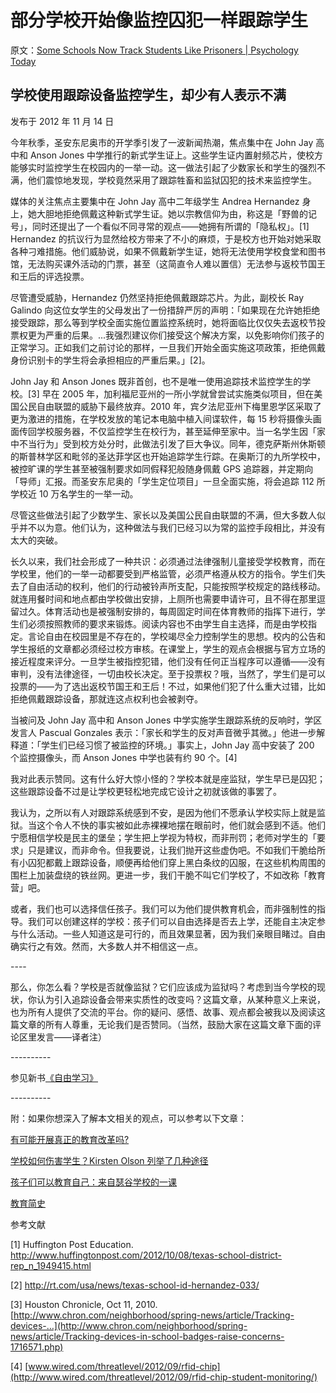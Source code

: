 # 部分学校开始像监控囚犯一样跟踪学生

原文：[Some Schools Now Track Students Like Prisoners | Psychology Today](https://www.psychologytoday.com/us/blog/freedom-learn/201211/some-schools-now-track-students-prisoners)

## 学校使用跟踪设备监控学生，却少有人表示不满

发布于 2012 年 11 月 14 日

今年秋季，圣安东尼奥市的开学季引发了一波新闻热潮，焦点集中在 John Jay 高中和 Anson Jones 中学推行的新式学生证上。这些学生证内置射频芯片，使校方能够实时监控学生在校园内的一举一动。这一做法引起了少数家长和学生的强烈不满，他们震惊地发现，学校竟然采用了跟踪牲畜和监狱囚犯的技术来监控学生。

媒体的关注焦点主要集中在 John Jay 高中二年级学生 Andrea Hernandez 身上，她大胆地拒绝佩戴这种新式学生证。她以宗教信仰为由，称这是「野兽的记号」，同时还提出了一个看似不同寻常的观点——她拥有所谓的「隐私权」。[1] Hernandez 的抗议行为显然给校方带来了不小的麻烦，于是校方也开始对她采取各种刁难措施。他们威胁说，如果不佩戴新学生证，她将无法使用学校食堂和图书馆，无法购买课外活动的门票，甚至（这简直令人难以置信）无法参与返校节国王和王后的评选投票。

尽管遭受威胁，Hernandez 仍然坚持拒绝佩戴跟踪芯片。为此，副校长 Ray Galindo 向这位女学生的父母发出了一份措辞严厉的声明：「如果现在允许她拒绝接受跟踪，那么等到学校全面实施位置监控系统时，她将面临比仅仅失去返校节投票权更为严重的后果。...我强烈建议你们接受这个解决方案，以免影响你们孩子的正常学习。正如我们之前讨论的那样，一旦我们开始全面实施这项政策，拒绝佩戴身份识别卡的学生将会承担相应的严重后果。」[2]。

John Jay 和 Anson Jones 既非首创，也不是唯一使用追踪技术监控学生的学校。[3] 早在 2005 年，加利福尼亚州的一所小学就曾尝试实施类似项目，但在美国公民自由联盟的威胁下最终放弃。2010 年，宾夕法尼亚州下梅里恩学区采取了更为激进的措施，在学校发放的笔记本电脑中植入间谍软件，每 15 秒将摄像头画面传回学校服务器，不仅监控学生在校行为，甚至延伸至家中。当一名学生因「家中不当行为」受到校方处分时，此做法引发了巨大争议。同年，德克萨斯州休斯顿的斯普林学区和毗邻的圣达菲学区也开始追踪学生行踪。在奥斯汀的九所学校中，被控旷课的学生甚至被强制要求如同假释犯般随身佩戴 GPS 追踪器，并定期向「导师」汇报。而圣安东尼奥的「学生定位项目」一旦全面实施，将会追踪 112 所学校近 10 万名学生的一举一动。

尽管这些做法引起了少数学生、家长以及美国公民自由联盟的不满，但大多数人似乎并不以为意。他们认为，这种做法与我们已经习以为常的监控手段相比，并没有太大的突破。

长久以来，我们社会形成了一种共识：必须通过法律强制儿童接受学校教育，而在学校里，他们的一举一动都要受到严格监管，必须严格遵从校方的指令。学生们失去了自由活动的权利，他们的行动被铃声所支配，只能按照学校规定的路线移动。就连用餐时间和地点都由学校做出安排，上厕所也需要申请许可，且不得在那里逗留过久。体育活动也是被强制安排的，每周固定时间在体育教师的指挥下进行，学生们必须按照教师的要求来锻炼。阅读内容也不由学生自主选择，而是由学校指定。言论自由在校园里是不存在的，学校竭尽全力控制学生的思想。校内的公告和学生报纸的文章都必须经过校方审核。在课堂上，学生的观点会根据与官方立场的接近程度来评分。一旦学生被指控犯错，他们没有任何正当程序可以遵循——没有审判，没有法律途径，一切由校长决定。至于投票权？哦，当然了，学生们是可以投票的——为了选出返校节国王和王后！不过，如果他们犯了什么重大过错，比如拒绝佩戴跟踪设备，那就连这点权利也会被剥夺。

当被问及 John Jay 高中和 Anson Jones 中学实施学生跟踪系统的反响时，学区发言人 Pascual Gonzales 表示：「家长和学生的反对声音微乎其微。」他进一步解释道：「学生们已经习惯了被监控的环境。」事实上，John Jay 高中安装了 200 个监控摄像头，而 Anson Jones 中学也装有约 90 个。[4]

我对此表示赞同。这有什么好大惊小怪的？学校本就是座监狱，学生早已是囚犯；这些跟踪设备不过是让学校更轻松地完成它设计之初就该做的事罢了。

我认为，之所以有人对跟踪系统感到不安，是因为他们不愿承认学校实际上就是监狱。当这个令人不快的事实被如此赤裸裸地摆在眼前时，他们就会感到不适。他们宁愿相信学校是民主的堡垒；学生把上学视为特权，而非刑罚；老师对学生的「要求」只是建议，而非命令。但我要说，让我们抛开这些虚伪吧。不如我们干脆给所有小囚犯都戴上跟踪设备，顺便再给他们穿上黑白条纹的囚服，在这些机构周围的围栏上加装盘绕的铁丝网。更进一步，我们干脆不叫它们学校了，不如改称「教育营」吧。

或者，我们也可以选择信任孩子。我们可以为他们提供教育机会，而非强制性的指导。我们可以创建这样的学校：孩子们可以自由选择是否去上学，还能自主决定参与什么活动。一些人知道这是可行的，而且效果显著，因为我们亲眼目睹过。自由确实行之有效。然而，大多数人并不相信这一点。

\----

那么，你怎么看？学校是否就像监狱？它们应该成为监狱吗？考虑到当今学校的现状，你认为引入追踪设备会带来实质性的改变吗？这篇文章，从某种意义上来说，也为所有人提供了交流的平台。你的疑问、感悟、故事、观点都会被我以及阅读这篇文章的所有人尊重，无论我们是否赞同。（当然，鼓励大家在这篇文章下面的评论区里发言——译者注）

\----------

参见新书[《自由学习》](http://www.freetolearnbook.com/)

\----------

附：如果你想深入了解本文相关的观点，可以参考以下文章：

[有可能开展真正的教育改革吗? ](https://www.psychologytoday.com/us/blog/freedom-learn/201108/is-real-educational-reform-possible-if-so-how)

[学校如何伤害学生？Kirsten Olson 列举了几种途径](https://www.psychologytoday.com/us/blog/freedom-learn/201106/how-does-school-wound-kirsten-olson-has-counted-some-ways)

[孩子们可以教育自己：来自瑟谷学校的一课](https://www.psychologytoday.com/us/blog/freedom-learn/200808/children-educate-themselves-iv-lessons-sudbury-valley)

[教育简史](https://www.psychologytoday.com/us/blog/freedom-learn/200808/brief-history-education)

参考文献

[1] Huffington Post Education. http://www.huffingtonpost.com/2012/10/08/texas-school-district-rep_n_1949415.html

[2] http://rt.com/usa/news/texas-school-id-hernandez-033/

[3] Houston Chronicle, Oct 11, 2010. [http://www.chron.com/neighborhood/spring-news/article/Tracking-devices-…](http://www.chron.com/neighborhood/spring-news/article/Tracking-devices-in-school-badges-raise-concerns-1716571.php)

[4] [www.wired.com/threatlevel/2012/09/rfid-chip](http://www.wired.com/threatlevel/2012/09/rfid-chip-student-monitoring/)
